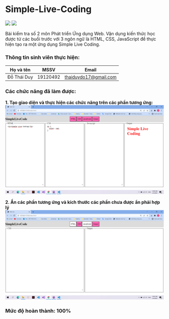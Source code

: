 # Simple-Live-Coding
<p align="left">
<img src="https://img.shields.io/badge/version-1.0.0-blue">
<img src="https://img.shields.io/badge/status-done-green.svg">
</p>
Bài kiểm tra số 2 môn Phát triển Ứng dụng Web. Vận dụng kiến thức học được từ các buổi trước với 3 ngôn ngữ là HTML, CSS, JavaScript để thực hiện tạo ra một ứng dụng Simple Live Coding.

### Thông tin sinh viên thực hiện:
|       Họ và tên      |   MSSV   | Email                           |
|----------------------|:--------:|---------------------------------|
| Đỗ Thái Duy    | 19120492 | thaiduydo17@gmail.com            |
### Các chức năng đã làm được:

**1. Tạo giao diện và thực hiện các chức năng trên các phần tương ứng:**
<img src="./images/Demo.png">

**2. Ẩn các phần tương ứng và kích thước các phần chưa được ẩn phải hợp lý**
<img src="./images/Demo1.png">

### Mức độ hoàn thành: 100%
